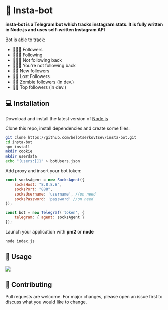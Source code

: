 # 🚀 Insta-bot

<b>insta-bot is a Telegram bot which tracks instagram stats. It is fully written in Node.js and uses self-written Instagram API</b> 

Bot is able to track:

- 👩🏻‍💻 Followers
- 👨🏻‍💻 Following
- 🙅🏻‍♂️ Not following back
- 🤷🏻‍♀️ You're not following back
- 👍🏻 New followers
- 👎🏻 Lost Followers
- 🧟‍♀️ Zombie followers (in dev.)
- 👸🏻 Top followers (in dev.)



## 💻 Installation
Download and install the latest version of [Node.js](https://nodejs.org/en/)

Clone this repo, install dependencies and create some files:
```bash
git clone https://github.com/belotserkovtsev/insta-bot.git
cd insta-bot
npm install
mkdir cookie
mkdir userdata
echo "{users:[]}" > botUsers.json
```

Add proxy and insert your bot token:

```js
const socksAgent = new SocksAgent({
    socksHost: "8.8.8.8",
    socksPort: "888",
    socksUsername: 'username', //on need
    socksPassword: 'password' //on need
});
```
```js
const bot = new Telegraf('token', {
    telegram: { agent: socksAgent }
});
```

Launch your application with <b>pm2</b> or <b>node</b>

```bash
node index.js
```

## 🔮 Usage

![](https://media.giphy.com/media/ju0nZzxTv4tHNgZInX/giphy.gif)

## 📱 Contributing
Pull requests are welcome. For major changes, please open an issue first to discuss what you would like to change.